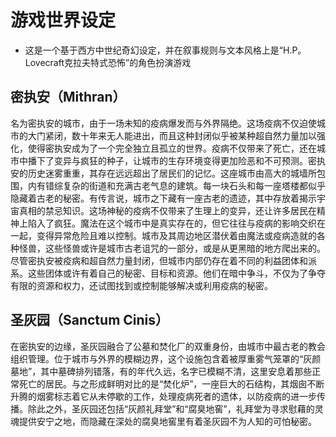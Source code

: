 # 游戏世界设定
- 这是一个基于西方中世纪奇幻设定，并在叙事规则与文本风格上是“H.P。 Lovecraft克拉夫特式恐怖”的角色扮演游戏

## 密执安（Mithran）
名为密执安的城市，由于一场未知的疫病爆发而与外界隔绝。这场疫病不仅迫使城市的大门紧闭，数十年来无人能进出，而且这种封闭似乎被某种超自然力量加以强化，使得密执安成为了一个完全独立且孤立的世界。疫病不仅带来了死亡，还在城市中播下了变异与疯狂的种子，让城市的生存环境变得更加险恶和不可预测。密执安的历史迷雾重重，其存在远远超出了居民们的记忆。这座城市由高大的城墙所包围，内有错综复杂的街道和充满古老气息的建筑。每一块石头和每一座塔楼都似乎隐藏着古老的秘密。有传言说，城市之下藏有一座古老的遗迹，其中存放着揭示宇宙真相的禁忌知识。这场神秘的疫病不仅带来了生理上的变异，还让许多居民在精神上陷入了疯狂。魔法在这个城市中是真实存在的，但它往往与疫病的影响交织在一起，变得异常危险且难以控制。城市及其周边地区潜伏着由魔法或疫病造就的各种怪兽，这些怪兽或许是城市古老诅咒的一部分，或是从更黑暗的地方爬出来的。尽管密执安被疫病和超自然力量封闭，但城市内部仍存在着不同的利益团体和派系。这些团体或许有着自己的秘密、目标和资源。他们在暗中争斗，不仅为了争夺有限的资源和权力，还试图找到或控制能够解决或利用疫病的秘密。

## 圣灰园（Sanctum Cinis）
在密执安的边缘，圣灰园融合了公墓和焚化厂的双重身份，由城市中最古老的教会组织管理。位于城市与外界的模糊边界，这个设施包含着被厚重雾气笼罩的“灰颜墓地”，其中墓碑排列错落，有的年代久远，名字已模糊不清，这里安息着那些正常死亡的居民。与之形成鲜明对比的是“焚化炉”，一座巨大的石结构，其烟囱不断升腾的烟雾标志着它从未停歇的工作，处理疫病死者的遗体，以防疫病的进一步传播。除此之外，圣灰园还包括“灰颜礼拜堂”和“腐臭地窖”，礼拜堂为寻求慰藉的灵魂提供安宁之地，而隐藏在深处的腐臭地窖里有着圣灰园不为人知的可怕秘密。



